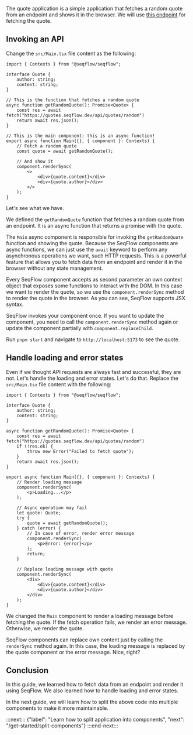
The quote application is a simple application that fetches a random quote from an endpoint and shows it in the browser. We will use [this endpoint](https://quotes.seqflow.dev) for fetching the quote.

## Invoking an API

Change the `src/Main.tsx` file content as the following:

```tsx
import { Contexts } from "@seqflow/seqflow";

interface Quote {
	author: string;
	content: string;
}

// This is the function that fetches a random quote
async function getRandomQuote(): Promise<Quote> {
	const res = await fetch("https://quotes.seqflow.dev/api/quotes/random")
	return await res.json();
}

// This is the main component: this is an async function!
export async function Main({}, { component }: Contexts) {
	// Fetch a random quote
	const quote = await getRandomQuote();

	// And show it
	component.renderSync(
		<>
			<div>{quote.content}</div>
			<div>{quote.author}</div>
		</>
	);
}
```

Let's see what we have.

We defined the `getRandomQuote` function that fetches a random quote from an endpoint. It is an async function that returns a promise with the quote.

The `Main` async component is responsible for invoking the `getRandomQuote` function and showing the quote.
Because the SeqFlow components are async functions, we can just use the `await` keyword to perform any asynchronous operations we want, such HTTP requests. This is a powerful feature that allows you to fetch data from an endpoint and render it in the browser without any state management.

Every SeqFlow component accepts as second parameter an own context object that exposes some functions to interact with the DOM. In this case we want to render the quote, so we use the `component.renderSync` method to render the quote in the browser. As you can see, SeqFlow supports JSX syntax.

SeqFlow invokes your component once. If you want to update the component, you need to call the `component.renderSync` method again or update the component partially with `component.replaceChild`.

Run `pnpm start` and navigate to `http://localhost:5173` to see the quote.

## Handle loading and error states

Even if we thought API requests are always fast and successful, they are not. Let's handle the loading and error states.
Let's do that. Replace the `src/Main.tsx` file content with the following:

```tsx
import { Contexts } from "@seqflow/seqflow";

interface Quote {
	author: string;
	content: string;
}

async function getRandomQuote(): Promise<Quote> {
	const res = await fetch("https://quotes.seqflow.dev/api/quotes/random")
	if (!res.ok) {
		throw new Error("Failed to fetch quote");
	}
	return await res.json();
}

export async function Main({}, { component }: Contexts) {
	// Render loading message
	component.renderSync(
		<p>Loading...</p>
	);

	// Async operation may fail
	let quote: Quote;
	try {
		quote = await getRandomQuote();
	} catch (error) {
		// In case of error, render error message
		component.renderSync(
			<p>Error: {error}</p>
		);
		return;
	}

	// Replace loading message with quote
	component.renderSync(
		<div>
			<div>{quote.content}</div>
			<div>{quote.author}</div>
		</div>
	);
}
```

We changed the `Main` component to render a loading message before fetching the quote. If the fetch operation fails, we render an error message. Otherwise, we render the quote.

SeqFlow components can replace own content just by calling the `renderSync` method again. In this case, the loading message is replaced by the quote component or the error message. Nice, right?

## Conclusion

In this guide, we learned how to fetch data from an endpoint and render it using SeqFlow. We also learned how to handle loading and error states.

In the next guide, we will learn how to split the above code into multiple components to make it more maintainable.

:::next:::
{"label": "Learn how to split application into components", "next": "/get-started/split-components"}
:::end-next:::
